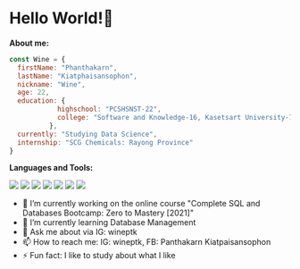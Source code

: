 <h1> Hello World!👋 </h1>

**About me:**  
```javascript
const Wine = {
  firstName: "Phanthakarn",
  lastName: "Kiatphaisansophon",
  nickname: "Wine",
  age: 22,
  education: {
            highschool: "PCSHSNST-22",
            college: "Software and Knowledge-16, Kasetsart University-78",
          },
  currently: "Studying Data Science",
  internship: "SCG Chemicals: Rayong Province"
}
```

**Languages and Tools:** 
</br>   

<img src="https://img.shields.io/badge/python%20-%2314354C.svg?&style=for-the-badge&logo=python&logoColor=white"/> 
<img src="https://img.shields.io/badge/java-%23E34F26.svg?&style=for-the-badge&logo=java&logoColor=white"/>
<img src="https://img.shields.io/badge/Pandas-%23563D7C.svg?&style=for-the-badge&logo=pandas&logoColor=white"/>
<img src="https://img.shields.io/badge/SKLearn-%23ED8B00.svg?&style=for-the-badge&logo=scikit-learn&logoColor=white"/>
<img src="https://img.shields.io/badge/NumPy-%2314354C.svg?&style=for-the-badge&logo=NumPy&logoColor=white"/>
<img src="https://img.shields.io/badge/Tensorflow-%23E34F26.svg?&style=for-the-badge&logo=TensorFlow&logoColor=white"/>
<img src="https://img.shields.io/badge/Jupyter-%23ED8B00.svg?&style=for-the-badge&logo=Jupyter&logoColor=white"/>

- 🔭 I’m currently working on the online course "Complete SQL and Databases Bootcamp: Zero to Mastery [2021]"
- 🌱 I’m currently learning Database Management
- 💬 Ask me about via IG: wineptk
- 📫 How to reach me: IG: wineptk, FB: Panthakarn Kiatpaisansophon
- ⚡ Fun fact: I like to study about what I like
